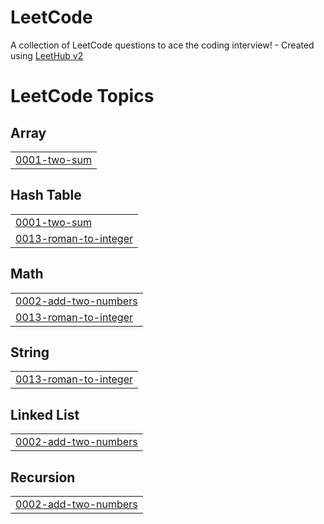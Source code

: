 # LeetCode
A collection of LeetCode questions to ace the coding interview! - Created using [LeetHub v2](https://github.com/arunbhardwaj/LeetHub-2.0)

<!---LeetCode Topics Start-->
# LeetCode Topics
## Array
|  |
| ------- |
| [0001-two-sum](https://github.com/KasperBarzenji/LeetCode/tree/master/0001-two-sum) |
## Hash Table
|  |
| ------- |
| [0001-two-sum](https://github.com/KasperBarzenji/LeetCode/tree/master/0001-two-sum) |
| [0013-roman-to-integer](https://github.com/KasperBarzenji/LeetCode/tree/master/0013-roman-to-integer) |
## Math
|  |
| ------- |
| [0002-add-two-numbers](https://github.com/KasperBarzenji/LeetCode/tree/master/0002-add-two-numbers) |
| [0013-roman-to-integer](https://github.com/KasperBarzenji/LeetCode/tree/master/0013-roman-to-integer) |
## String
|  |
| ------- |
| [0013-roman-to-integer](https://github.com/KasperBarzenji/LeetCode/tree/master/0013-roman-to-integer) |
## Linked List
|  |
| ------- |
| [0002-add-two-numbers](https://github.com/KasperBarzenji/LeetCode/tree/master/0002-add-two-numbers) |
## Recursion
|  |
| ------- |
| [0002-add-two-numbers](https://github.com/KasperBarzenji/LeetCode/tree/master/0002-add-two-numbers) |
<!---LeetCode Topics End-->